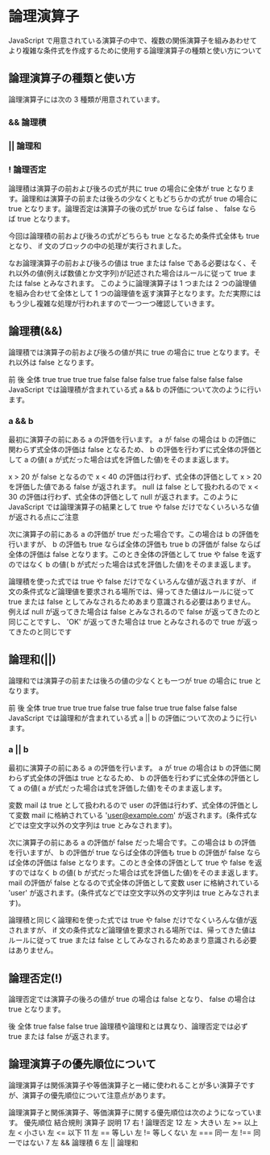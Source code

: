 # 論理演算子
JavaScript で用意されている演算子の中で、複数の関係演算子を組みあわせてより複雑な条件式を作成するために使用する論理演算子の種類と使い方について

## 論理演算子の種類と使い方
論理演算子には次の 3 種類が用意されています。

### &&  論理積
### ||  論理和
### !   論理否定

論理積は演算子の前および後ろの式が共に true の場合に全体が true となります。論理和は演算子の前または後ろの少なくともどちらかの式が true の場合に true となります。論理否定は演算子の後の式が true ならば false 、 false ならば true となります。

今回は論理積の前および後ろの式がどちらも true となるため条件式全体も true となり、 if 文のブロックの中の処理が実行されました。

なお論理演算子の前および後ろの値は true または false である必要はなく、それ以外の値(例えば数値とか文字列)が記述された場合はルールに従って true または false とみなされます。
このように論理演算子は 1 つまたは 2 つの論理値を組み合わせて全体として 1 つの論理値を返す演算子となります。ただ実際にはもう少し複雑な処理が行われますので一つ一つ確認していきます。

## 論理積(&&)
論理積では演算子の前および後ろの値が共に true の場合に true となります。それ以外は false となります。

前	後	全体
true	true	true
true	false	false
false	true	false
false	false	false
JavaScript では論理積が含まれている式 a && b の評価について次のように行います。

### a && b

最初に演算子の前にある a の評価を行います。 a が false の場合は b の評価に関わらず式全体の評価は false となるため、 b の評価を行わずに式全体の評価として a の値( a が式だった場合は式を評価した値)をそのまま返します。

 x > 20 が false となるので x < 40 の評価は行わず、式全体の評価として x > 20 を評価した値である false が返されます。
 null は false として扱われるので x < 30 の評価は行わず、式全体の評価として null が返されます。このように JavaScript では論理演算子の結果として true や false だけでなくいろいろな値が返される点にご注意

 次に演算子の前にある a の評価が true だった場合です。この場合は b の評価を行いますが、 b の評価も true ならば全体の評価も true b の評価が false ならば全体の評価は false となります。このとき全体の評価として true や false を返すのではなく b の値( b が式だった場合は式を評価した値)をそのまま返します。
 
 論理積を使った式では true や false だけでなくいろんな値が返されますが、 if 文の条件式など論理値を要求される場所では、帰ってきた値はルールに従って true または false としてみなされるためあまり意識される必要はありません。
例えば null が返ってきた場合は false とみなされるので false が返ってきたのと同じことですし、 'OK' が返ってきた場合は true とみなされるので true が返ってきたのと同じです

## 論理和(||)
論理和では演算子の前または後ろの値の少なくとも一つが true の場合に true となります。

前	後	全体
true	true	true
true	false	true
false	true	true
false	false	false
JavaScript では論理和が含まれている式 a || b の評価について次のように行います。

### a || b

最初に演算子の前にある a の評価を行います。 a が true の場合は b の評価に関わらず式全体の評価は true となるため、 b の評価を行わずに式全体の評価として a の値( a が式だった場合は式を評価した値)をそのまま返します。

変数 mail は true として扱われるので user の評価は行わず、式全体の評価として変数 mail に格納されている 'user@example.com' が返されます。(条件式などでは空文字以外の文字列は true とみなされます)。

次に演算子の前にある a の評価が false だった場合です。この場合は b の評価を行いますが、 b の評価が true ならば全体の評価も true b の評価が false ならば全体の評価は false となります。このとき全体の評価として true や false を返すのではなく b の値( b が式だった場合は式を評価した値)をそのまま返します。
 mail の評価が false となるので式全体の評価として変数 user に格納されている 'user' が返されます。(条件式などでは空文字以外の文字列は true とみなされます)。

論理積と同じく論理和を使った式では true や false だけでなくいろんな値が返されますが、 if 文の条件式など論理値を要求される場所では、帰ってきた値はルールに従って true または false としてみなされるためあまり意識される必要はありません。

## 論理否定(!)
論理否定では演算子の後ろの値が true の場合は false となり、 false の場合は true となります。

後	全体
true	false
false	true
論理積や論理和とは異なり、論理否定では必ず true または false が返されます。

## 論理演算子の優先順位について
論理演算子は関係演算子や等価演算子と一緒に使われることが多い演算子ですが、演算子の優先順位について注意点があります。

論理演算子と関係演算子、等価演算子に関する優先順位は次のようになっています。
優先順位	結合規則	演算子	説明
17	      右	      !	  論理否定
12	      左	      > 	大きい
          左	      >=  	以上
          左	      <	  小さい
          左	      <=	  以下
11	      左	      ==	  等しい
          左	      !=	  等しくない
          左	      ===	  同一
          左	      !==	  同一ではない
7	        左	      &&	  論理積
6	        左	      ||	  論理和
